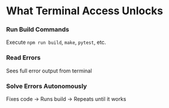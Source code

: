 # What Terminal Access Unlocks

<div class="two-cols">

<FeatureCard v-click>

### Run Build Commands

Execute `npm run build`, `make`, `pytest`, etc.

</FeatureCard>

<FeatureCard v-click>

### Read Errors

Sees full error output from terminal

</FeatureCard>

<FeatureCard v-click>

### Solve Errors Autonomously

Fixes code → Runs build → Repeats until it works

</FeatureCard>

</div>
